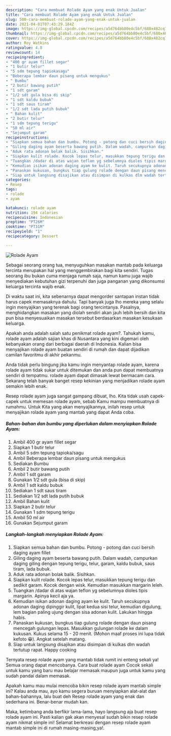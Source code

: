 ```yaml
---
description: "Cara membuat Rolade Ayam yang enak Untuk Jualan"
title: "Cara membuat Rolade Ayam yang enak Untuk Jualan"
slug: 500-cara-membuat-rolade-ayam-yang-enak-untuk-jualan
date: 2021-04-01T07:43:29.184Z
image: https://img-global.cpcdn.com/recipes/a5d764bb80e4c5bf/680x482cq70/rolade-ayam-foto-resep-utama.jpg
thumbnail: https://img-global.cpcdn.com/recipes/a5d764bb80e4c5bf/680x482cq70/rolade-ayam-foto-resep-utama.jpg
cover: https://img-global.cpcdn.com/recipes/a5d764bb80e4c5bf/680x482cq70/rolade-ayam-foto-resep-utama.jpg
author: Roy Watkins
ratingvalue: 4.8
reviewcount: 14
recipeingredient:
- "400 gr ayam fillet segar"
- "1 butir telur"
- "5 sdm tepung tapiokasagu"
- "Beberapa lembar daun pisang untuk mengukus"
- " Bumbu"
- "2 butir bawang putih"
- "1 sdt garam"
- "1/2 sdt gula bisa di skip"
- "1 sdt kaldu bubuk"
- "1 sdt saus tiram"
- "1/2 sdt lada putih bubuk"
- " Bahan kulit"
- "2 butir telur"
- "1 sdm tepung terigu"
- "50 ml air"
- "Sejumput garam"
recipeinstructions:
- "Siapkan semua bahan dan bumbu. Potong - potong dan cuci bersih daging ayam fillet"
- "Giling daging ayam beserta bawang putih. Dalam wadah, campurkan daging giling dengan tepung terigu, telur, garam, kaldu bubuk, saus tiram, lada bubuk."
- "Aduk rata adonan bolak balik. Sisihkan."
- "Siapkan kulit rolade. Kocok lepas telur, masukkan tepung terigu dan sedikit garam. Kocok dengan wisk. Kemudian masukkan margarin leleh."
- "Tuangkan /dadar di atas wajan teflon yg sebelumnya dioles tipis margarin. Apinya kecil aja ya."
- "Kemudian isikan adonan daging ayam ke kulit. Taruh secukupnya adonan daging dipinggir kulit, lipat kedua sisi telur, kemudian digulung, lem bagian paling ujung dengan sisa adonan kulit. Lakukan hingga habis."
- "Panaskan kukusan, bungkus tiap gulung rolade dengan daun pisang mencegah gulungan lepas. Masukkan gulungan rolade ke dalam kukusan. Kukus selama 15 - 20 menit. (Mohon maaf proses ini lupa tidak kefoto 😁). Angkat setelah matang."
- "Siap untuk langsung disajikan atau disimpan di kulkas dlm wadah tertutup rapat. Happy cooking"
categories:
- Resep
tags:
- rolade
- ayam

katakunci: rolade ayam 
nutrition: 194 calories
recipecuisine: Indonesian
preptime: "PT26M"
cooktime: "PT31M"
recipeyield: "1"
recipecategory: Dessert

---
```



![Rolade Ayam](https://img-global.cpcdn.com/recipes/a5d764bb80e4c5bf/680x482cq70/rolade-ayam-foto-resep-utama.jpg)

Sebagai seorang orang tua, menyuguhkan masakan mantab pada keluarga tercinta merupakan hal yang menggembirakan bagi kita sendiri. Tugas seorang ibu bukan cuma menjaga rumah saja, namun kamu juga wajib menyediakan kebutuhan gizi terpenuhi dan juga panganan yang dikonsumsi keluarga tercinta wajib enak.

Di waktu  saat ini, kita sebenarnya dapat mengorder santapan instan tidak harus capek memasaknya dahulu. Tapi banyak juga lho mereka yang selalu ingin menyajikan yang terenak bagi orang tercintanya. Pasalnya, menghidangkan masakan yang diolah sendiri akan jauh lebih bersih dan kita pun bisa menyesuaikan masakan tersebut berdasarkan masakan kesukaan keluarga. 



Apakah anda adalah salah satu penikmat rolade ayam?. Tahukah kamu, rolade ayam adalah sajian khas di Nusantara yang kini digemari oleh kebanyakan orang dari berbagai daerah di Indonesia. Kalian bisa menyajikan rolade ayam buatan sendiri di rumah dan dapat dijadikan camilan favoritmu di akhir pekanmu.

Anda tidak perlu bingung jika kamu ingin menyantap rolade ayam, karena rolade ayam tidak sukar untuk ditemukan dan anda pun dapat membuatnya sendiri di tempatmu. rolade ayam dapat dimasak lewat bermacam cara. Sekarang telah banyak banget resep kekinian yang menjadikan rolade ayam semakin lebih enak.

Resep rolade ayam juga sangat gampang dibuat, lho. Kita tidak usah capek-capek untuk memesan rolade ayam, sebab Kamu mampu membuatnya di rumahmu. Untuk Kita yang akan menyajikannya, inilah resep untuk menyajikan rolade ayam yang mantab yang dapat Anda coba.

<!--inarticleads1-->

##### Bahan-bahan dan bumbu yang diperlukan dalam menyiapkan Rolade Ayam:

1. Ambil 400 gr ayam fillet segar
1. Siapkan 1 butir telur
1. Ambil 5 sdm tepung tapioka/sagu
1. Ambil Beberapa lembar daun pisang untuk mengukus
1. Sediakan  Bumbu
1. Ambil 2 butir bawang putih
1. Ambil 1 sdt garam
1. Gunakan 1/2 sdt gula (bisa di skip)
1. Ambil 1 sdt kaldu bubuk
1. Sediakan 1 sdt saus tiram
1. Sediakan 1/2 sdt lada putih bubuk
1. Ambil  Bahan kulit
1. Siapkan 2 butir telur
1. Gunakan 1 sdm tepung terigu
1. Ambil 50 ml air
1. Gunakan Sejumput garam




<!--inarticleads2-->

##### Langkah-langkah menyiapkan Rolade Ayam:

1. Siapkan semua bahan dan bumbu. Potong - potong dan cuci bersih daging ayam fillet
1. Giling daging ayam beserta bawang putih. Dalam wadah, campurkan daging giling dengan tepung terigu, telur, garam, kaldu bubuk, saus tiram, lada bubuk.
1. Aduk rata adonan bolak balik. Sisihkan.
1. Siapkan kulit rolade. Kocok lepas telur, masukkan tepung terigu dan sedikit garam. Kocok dengan wisk. Kemudian masukkan margarin leleh.
1. Tuangkan /dadar di atas wajan teflon yg sebelumnya dioles tipis margarin. Apinya kecil aja ya.
1. Kemudian isikan adonan daging ayam ke kulit. Taruh secukupnya adonan daging dipinggir kulit, lipat kedua sisi telur, kemudian digulung, lem bagian paling ujung dengan sisa adonan kulit. Lakukan hingga habis.
1. Panaskan kukusan, bungkus tiap gulung rolade dengan daun pisang mencegah gulungan lepas. Masukkan gulungan rolade ke dalam kukusan. Kukus selama 15 - 20 menit. (Mohon maaf proses ini lupa tidak kefoto 😁). Angkat setelah matang.
1. Siap untuk langsung disajikan atau disimpan di kulkas dlm wadah tertutup rapat. Happy cooking




Ternyata resep rolade ayam yang mantab tidak rumit ini enteng sekali ya! Semua orang dapat mencobanya. Cara buat rolade ayam Cocok sekali untuk kamu yang baru mau belajar memasak maupun juga untuk kamu yang sudah pandai dalam memasak.

Apakah kamu mau mulai mencoba bikin resep rolade ayam mantab simple ini? Kalau anda mau, ayo kamu segera buruan menyiapkan alat-alat dan bahan-bahannya, lalu buat deh Resep rolade ayam yang enak dan sederhana ini. Benar-benar mudah kan. 

Maka, ketimbang anda berfikir lama-lama, hayo langsung aja buat resep rolade ayam ini. Pasti kalian gak akan menyesal sudah bikin resep rolade ayam nikmat simple ini! Selamat berkreasi dengan resep rolade ayam mantab simple ini di rumah masing-masing,ya!.

